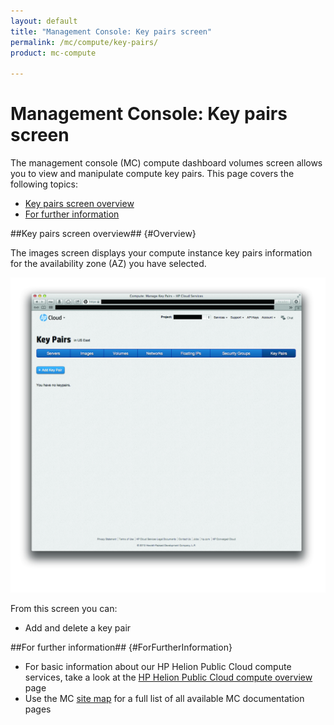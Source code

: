 ```yaml
---
layout: default
title: "Management Console: Key pairs screen"
permalink: /mc/compute/key-pairs/
product: mc-compute

---
```

# Management Console: Key pairs screen

The management console (MC) compute dashboard volumes screen allows you to view and manipulate compute key pairs.  This page covers the following topics:

* [Key pairs screen overview](#Overview)
* [For further information](#ForFurtherInformation)

##Key pairs screen overview## {#Overview}

The images screen displays your compute instance key pairs information for the availability zone (AZ) you have selected.

<img src="media/key-pairs-main.jpg" width="580" alt="" />

From this screen you can:

* Add and delete a key pair

##For further information## {#ForFurtherInformation}

* For basic information about our HP Helion Public Cloud compute services, take a look at the [HP Helion Public Cloud compute overview](/compute/) page
* Use the MC [site map](/mc/sitemap) for a full list of all available MC documentation pages
